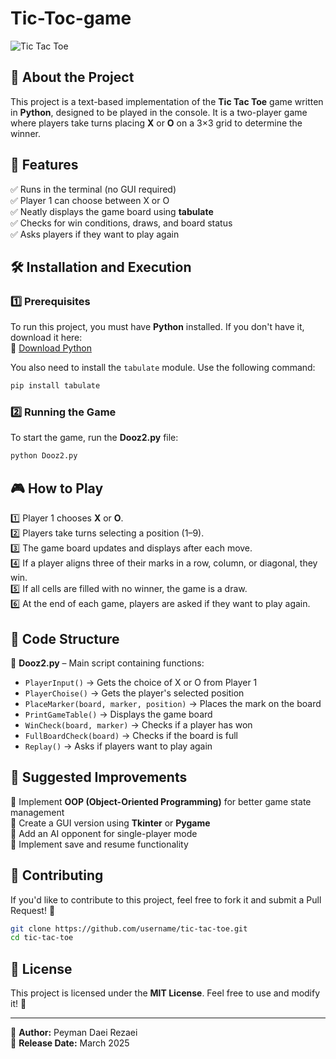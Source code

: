 # Tic-Toc-game

![Tic Tac Toe](https://upload.wikimedia.org/wikipedia/commons/3/32/Tic_tac_toe.svg)

## 🎯 About the Project
This project is a text-based implementation of the **Tic Tac Toe** game written in **Python**, designed to be played in the console. It is a two-player game where players take turns placing **X** or **O** on a 3×3 grid to determine the winner.

## 🚀 Features
✅ Runs in the terminal (no GUI required)  
✅ Player 1 can choose between X or O  
✅ Neatly displays the game board using **tabulate**  
✅ Checks for win conditions, draws, and board status  
✅ Asks players if they want to play again  

## 🛠️ Installation and Execution
### 1️⃣ Prerequisites
To run this project, you must have **Python** installed. If you don't have it, download it here:  
🔗 [Download Python](https://www.python.org/downloads/)

You also need to install the `tabulate` module. Use the following command:
```bash
pip install tabulate
```

### 2️⃣ Running the Game
To start the game, run the **Dooz2.py** file:
```bash
python Dooz2.py
```

## 🎮 How to Play
1️⃣ Player 1 chooses **X** or **O**.  
2️⃣ Players take turns selecting a position (1–9).  
3️⃣ The game board updates and displays after each move.  
4️⃣ If a player aligns three of their marks in a row, column, or diagonal, they win.  
5️⃣ If all cells are filled with no winner, the game is a draw.  
6️⃣ At the end of each game, players are asked if they want to play again.

## 📝 Code Structure
📂 **Dooz2.py** – Main script containing functions:
- `PlayerInput()` → Gets the choice of X or O from Player 1
- `PlayerChoise()` → Gets the player's selected position
- `PlaceMarker(board, marker, position)` → Places the mark on the board
- `PrintGameTable()` → Displays the game board
- `WinCheck(board, marker)` → Checks if a player has won
- `FullBoardCheck(board)` → Checks if the board is full
- `Replay()` → Asks if players want to play again

## 📌 Suggested Improvements
🔹 Implement **OOP (Object-Oriented Programming)** for better game state management  
🔹 Create a GUI version using **Tkinter** or **Pygame**  
🔹 Add an AI opponent for single-player mode  
🔹 Implement save and resume functionality  

## 🤝 Contributing
If you'd like to contribute to this project, feel free to fork it and submit a Pull Request! 🚀
```bash
git clone https://github.com/username/tic-tac-toe.git
cd tic-tac-toe
```

## 📜 License
This project is licensed under the **MIT License**. Feel free to use and modify it! 🚀

---
📌 **Author:** Peyman Daei Rezaei  
📅 **Release Date:** March 2025

